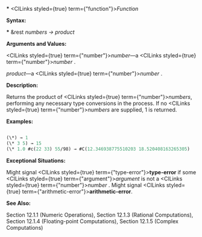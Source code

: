 **\*** <ClLinks styled={true} term={"function"}><i>Function</i></ClLinks>

**Syntax:**

**\*** &amp;rest *numbers → product*

**Arguments and Values:**

<ClLinks styled={true} term={"number"}><i>number</i></ClLinks>—a <ClLinks styled={true} term={"number"}><i>number</i></ClLinks> .

*product*—a <ClLinks styled={true} term={"number"}><i>number</i></ClLinks> .

**Description:**

Returns the product of <ClLinks styled={true} term={"number"}><i>numbers</i></ClLinks>, performing any necessary type conversions in the process. If no <ClLinks styled={true} term={"number"}><i>numbers</i></ClLinks> are supplied, 1 is returned.

**Examples:**

```lisp

(\*) → 1 
(\* 3 5) → 15 
(\* 1.0 #c(22 33) 55/98) → #C(12.346938775510203 18.520408163265305) 

```

**Exceptional Situations:**

Might signal <ClLinks styled={true} term={"type-error"}><b>type-error</b></ClLinks> if some <ClLinks styled={true} term={"argument"}><i>argument</i></ClLinks> is not a <ClLinks styled={true} term={"number"}><i>number</i></ClLinks> . Might signal <ClLinks styled={true} term={"arithmetic-error"}><b>arithmetic-error</b></ClLinks>.

**See Also:**

Section 12.1.1 (Numeric Operations), Section 12.1.3 (Rational Computations), Section 12.1.4 (Floating-point Computations), Section 12.1.5 (Complex Computations)
